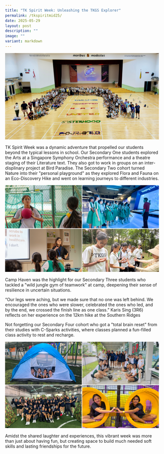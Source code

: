 ```yaml
---
title: "TK Spirit Week: Unleashing the TKGS Explorer"
permalink: /tkspiritmid25/
date: 2025-05-29
layout: post
description: ""
image: ""
variant: markdown
---
```

<img src="/images/Sparkling_Moment/2025/SPW_1.png">
<p>TK Spirit Week was a dynamic adventure that propelled our students beyond the typical lessons in school. Our Secondary One students explored the Arts at a Singapore Symphony Orchestra performance and a theatre staging of their Literature text. They also got to work in groups on an inter-displinary project at Bird Paradise. The Secondary Two cohort turned Nature into their "personal playground" as they explored Flora and Fauna on an Eco-Discovery Hike and went on learning journeys to different industries.</p>
<img src="/images/Sparkling_Moment/2025/SPW_2.png">
<p>Camp Haven was the highlight for our Secondary Three students who tackled a "wild jungle gym of teamwork" at camp, deepening their sense of resilience in uncertain situations.</p>
<p>“Our legs were aching, but we made sure that no one was left behind. We encouraged the ones who were slower, celebrated the ones who led, and by the end, we crossed the finish line as one class.” Karis Sing (3R6) reflects on her experience on the 12km hike at the Southern Ridges</p>
<p>Not forgetting our Secondary Four cohort  who got a "total brain reset" from their studies with C-Sparks activities, where classes planned a fun-filled class activity to rest and recharge. </p>
<img src="/images/Sparkling_Moment/2025/SPW_3.png">
<p>Amidst the shared laughter and experiences, this vibrant week was more than just about having fun, but creating space to build much needed soft skills and lasting friendships for the future.</p>